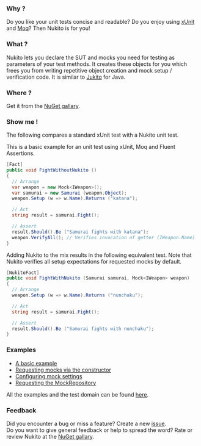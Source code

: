 ### Why ?
Do you like your unit tests concise and readable?
Do you enjoy using [xUnit][xunit] and [Moq][moq]?
Then Nukito is for you!

### What ?
Nukito lets you declare the SUT and mocks you need for testing as parameters of your test methods.
It creates these objects for you which frees you from writing repetitive object creation and mock setup / verification code.
It is similar to [Jukito][jukito] for Java.

### Where ?
Get it from the [NuGet gallary][nuget].

### Show me !
The following compares a standard xUnit test with a Nukito unit test.

This is a basic example for an unit test using xUnit, Moq and Fluent Assertions.

```c#
[Fact]
public void FightWithoutNukito ()
{
  // Arrange
  var weapon = new Mock<IWeapon>();
  var samurai = new Samurai (weapon.Object);
  weapon.Setup (w => w.Name).Returns ("katana");

  // Act
  string result = samurai.Fight();

  // Assert
  result.Should().Be ("Samurai fights with katana");
  weapon.VerifyAll(); // Verifies invocation of getter (IWeapon.Name)
}
```

Adding Nukito to the mix results in the following equivalent test.
Note that Nukito verifies all setup expectations for requested mocks by default.

```c#
[NukitoFact]
public void FightWithNukito (Samurai samurai, Mock<IWeapon> weapon)
{
  // Arrange
  weapon.Setup (w => w.Name).Returns ("nunchaku");

  // Act
  string result = samurai.Fight();

  // Assert
  result.Should().Be ("Samurai fights with nunchaku");
}
```

### Examples

* [A basic example](https://github.com/yln/Nukito/blob/master/Nukito.Example/BasicExample.cs)
* [Requesting mocks via the constructor](https://github.com/yln/Nukito/blob/master/Nukito.Example/ConstructorExample.cs)
* [Configuring mock settings](https://github.com/yln/Nukito/blob/master/Nukito.Example/SettingsExample.cs)
* [Requesting the MockRepository](https://github.com/yln/Nukito/blob/master/Nukito.Example/MockRepositoryExample.cs)

All the examples and the test domain can be found [here][examples].

### Feedback
Did you encounter a bug or miss a feature? Create a new [issue][issues].  
Do you want to give general feedback or help to spread the word?
Rate or review Nukito at the [NuGet gallary][nuget].


[xunit]:    http://xunit.codeplex.com
[moq]:      http://code.google.com/p/moq/wiki/QuickStart
[jukito]:   http://code.google.com/p/jukito
[nuget]:    http://nuget.org/List/Packages/Nukito
[issues]:   https://github.com/yln/Nukito/issues
[examples]: https://github.com/yln/Nukito/tree/master/Nukito.Example
